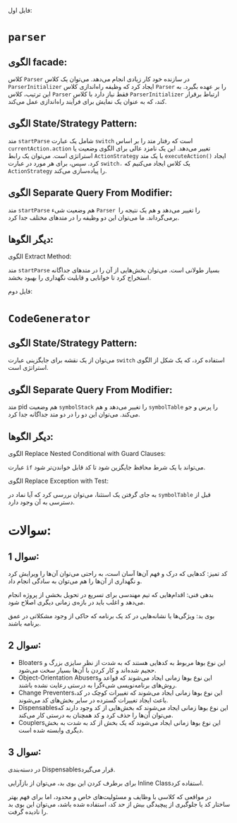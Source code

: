 فایل اول:
# `parser`
## الگوی facade:

کلاس `Parser` در سازنده خود کار زیادی انجام می‌دهد. می‌توان یک کلاس `ParserInitializer` ایجاد کرد که وظیفه راه‌اندازی کلاس `Parser` را بر عهده بگیرد. به این ترتیب، کلاس `Parser` فقط نیاز دارد با کلاس `ParserInitializer` ارتباط برقرار کند، که به عنوان یک نمایش برای فرآیند راه‌اندازی عمل می‌کند.

## الگوی State/Strategy Pattern:

متد `startParse` شامل یک عبارت `switch` است که رفتار متد را بر اساس `currentAction.action` تغییر می‌دهد. این یک نامزد عالی برای الگوی وضعیت یا استراتژی است. می‌توان یک رابط `ActionStrategy` با یک متد `executeAction()` ایجاد کرد. سپس، برای هر مورد در عبارت `switch،` یک کلاس ایجاد می‌کنیم که `ActionStrategy` را پیاده‌سازی می‌کند.


## الگوی Separate Query From Modifier:

متد `startParse` هم وضعیت شیء `Parser `را تغییر می‌دهد و هم یک نتیجه را برمی‌گرداند. ما می‌توان این دو وظیفه را در متدهای مختلف جدا کرد.


## دیگر الگوها:
الگوی Extract Method:

متد `startParse` بسیار طولانی است. می‌توان بخش‌هایی از آن را در متدهای جداگانه استخراج کرد تا خوانایی و قابلیت نگهداری را بهبود بخشد.



فایل دوم:
# `CodeGenerator`
## الگوی State/Strategy Pattern:

می‌توان از یک نقشه برای جایگزینی عبارت `switch` استفاده کرد، که یک شکل از الگوی استراتژی است.


## الگوی Separate Query From Modifier:



متد pid هم وضعیت `symbolStack` را تغییر می‌دهد و هم `symbolTable` را پرس و جو می‌کند. می‌توان این دو را در دو متد جداگانه جدا کرد.

## دیگر الگوها:

الگوی Replace Nested Conditional with Guard Clauses:

عبارت `if` می‌تواند با یک شرط محافظ جایگزین شود تا کد قابل خواندن‌تر شود.

الگوی Replace Exception with Test:

به جای گرفتن یک استثنا، می‌توان بررسی کرد که آیا نماد در `symbolTable` قبل از دسترسی به آن وجود دارد.


# سوالات:
## سوال 1:
کد تمیز: کدهایی که درک و فهم آن‌ها آسان است، به راحتی می‌توان آن‌ها را ویرایش کرد و نگهداری از آن‌ها را هم می‌توان به سادگی انجام داد.

بدهی فنی: اقدام‌هایی که تیم مهندسی برای تسریع در تحویل بخشی از پروژه انجام می‌دهد و اغلب باید در بازه‌ی زمانی دیگری اصلاح ‌شود.

بوی بد: ویژگی‌ها یا نشانه‌هایی در کد یک برنامه که حاکی از وجود مشکلاتی در عمق برنامه باشند.

## سوال 2:
- Bloaters این نوع بوها مربوط به کدهایی هستند که به شدت از نظر سایزی بزرگ و حجیم شده‌اند و کار کردن با آن‌ها بسیار سخت می‌شود.
- Object-Orientation Abusersاین نوع بوها زمانی ایجاد می‌شوند که قواعد و روش‌های برنامه‌نویسی شیءگرا به درستی رعایت نشده باشند.
- Change Preventersاین نوع بوها زمانی ایجاد می‌شوند که تغییرات کوچک در کد، باعث ایجاد تغییرات گسترده در سایر بخش‌های کد می‌شوند.
- Dispensablesاین نوع بوها زمانی ایجاد می‌شوند که بخش‌هایی از کد وجود دارند که می‌توان آن‌ها را حذف کرد و کد همچنان به درستی کار می‌کند.
- Couplersاین نوع بوها زمانی ایجاد می‌شوند که یک بخش از کد به شدت به بخش دیگری وابسته شده است.

## سوال 3:
در دسته‌بندی Dispensablesقرار می‌گیرد.

برای برطرف کردن این بوی بد، می‌توان از بازآرایی Inline Classاستفاده کرد.

در مواقعی که کلاسی با وظایف و مسئولیت‌های خاص و محدود، اما برای فهم بهتر ساختار کد یا جلوگیری از پیچیدگی بیش از حد کد، استفاده شده باشد، می‌توان این بوی بد را نادیده گرفت.
